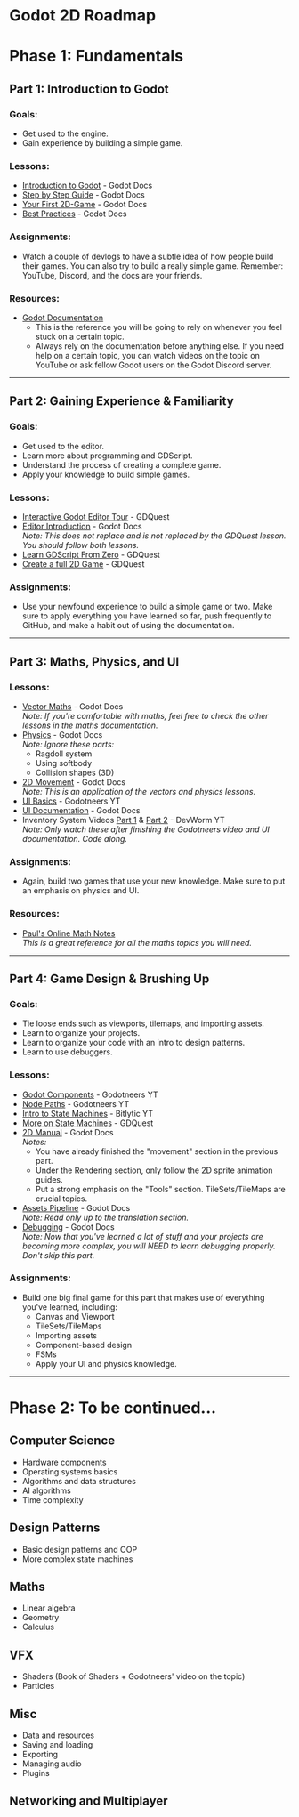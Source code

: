 # Godot 2D Roadmap

# Phase 1: Fundamentals

## Part 1: Introduction to Godot

### Goals:
- Get used to the engine.
- Gain experience by building a simple game.

### Lessons:
- [Introduction to Godot](https://docs.godotengine.org/en/stable/getting_started/introduction/index.html) - Godot Docs
- [Step by Step Guide](https://docs.godotengine.org/en/stable/getting_started/step_by_step/index.html) - Godot Docs
- [Your First 2D-Game](https://docs.godotengine.org/en/stable/getting_started/first_2d_game/index.html) - Godot Docs
- [Best Practices](https://docs.godotengine.org/en/stable/tutorials/best_practices/index.html) - Godot Docs

### Assignments:
- Watch a couple of devlogs to have a subtle idea of how people build their games. You can also try to build a really simple game. Remember: YouTube, Discord, and the docs are your friends.

### Resources:
- [Godot Documentation](https://docs.godotengine.org/en/stable/index.html)  
  - This is the reference you will be going to rely on whenever you feel stuck on a certain topic.
  - Always rely on the documentation before anything else. If you need help on a certain topic, you can watch videos on the topic on YouTube or ask fellow Godot users on the Godot Discord server.

---

## Part 2: Gaining Experience & Familiarity

### Goals:
- Get used to the editor.
- Learn more about programming and GDScript.
- Understand the process of creating a complete game.
- Apply your knowledge to build simple games.

### Lessons:
- [Interactive Godot Editor Tour](https://www.gdquest.com/tutorial/godot/learning-paths/godot-tours-101/) - GDQuest
- [Editor Introduction](https://docs.godotengine.org/en/stable/tutorials/editor/index.html#editor-s-interface) - Godot Docs  
  _Note: This does not replace and is not replaced by the GDQuest lesson. You should follow both lessons._
- [Learn GDScript From Zero](https://www.gdquest.com/tutorial/godot/learning-paths/learn-gdscript-from-zero/) - GDQuest
- [Create a full 2D Game](https://www.gdquest.com/tutorial/godot/2d/first-2d-game-godot-4/) - GDQuest

### Assignments:
- Use your newfound experience to build a simple game or two. Make sure to apply everything you have learned so far, push frequently to GitHub, and make a habit out of using the documentation.

---

## Part 3: Maths, Physics, and UI

### Lessons:
- [Vector Maths](https://docs.godotengine.org/en/stable/tutorials/math/vector_math.html) - Godot Docs  
  _Note: If you're comfortable with maths, feel free to check the other lessons in the maths documentation._
- [Physics](https://docs.godotengine.org/en/stable/tutorials/physics/index.html) - Godot Docs  
  _Note: Ignore these parts:_
  - Ragdoll system
  - Using softbody
  - Collision shapes (3D)
- [2D Movement](https://docs.godotengine.org/en/stable/tutorials/2d/2d_movement.html) - Godot Docs  
  _Note: This is an application of the vectors and physics lessons._
- [UI Basics](https://youtu.be/1_OFJLyqlXI?feature=shared) - Godotneers YT
- [UI Documentation](https://docs.godotengine.org/en/stable/tutorials/ui/index.html) - Godot Docs
- Inventory System Videos [Part 1](https://youtu.be/X3J0fSodKgs?feature=shared) & [Part 2](https://youtu.be/fyRcR6C5H2g?feature=shared) - DevWorm YT  
  _Note: Only watch these after finishing the Godotneers video and UI documentation. Code along._

### Assignments:
- Again, build two games that use your new knowledge. Make sure to put an emphasis on physics and UI.

### Resources:
- [Paul's Online Math Notes](https://tutorial.math.lamar.edu/)  
  _This is a great reference for all the maths topics you will need._

---

## Part 4: Game Design & Brushing Up

### Goals:
- Tie loose ends such as viewports, tilemaps, and importing assets.
- Learn to organize your projects.
- Learn to organize your code with an intro to design patterns.
- Learn to use debuggers.

### Lessons:
- [Godot Components](https://youtu.be/W8gYHTjDCic?feature=shared) - Godotneers YT
- [Node Paths](https://youtu.be/KzvkrpA5Y3M?feature=shared) - Godotneers YT
- [Intro to State Machines](https://youtu.be/ow_Lum-Agbs?feature=shared) - Bitlytic YT
- [More on State Machines](https://www.gdquest.com/tutorial/godot/design-patterns/finite-state-machine/) - GDQuest
- [2D Manual](https://docs.godotengine.org/en/stable/tutorials/2d/index.html) - Godot Docs  
  _Notes:_
  - You have already finished the "movement" section in the previous part.
  - Under the Rendering section, only follow the 2D sprite animation guides.
  - Put a strong emphasis on the "Tools" section. TileSets/TileMaps are crucial topics.
- [Assets Pipeline](https://docs.godotengine.org/en/stable/tutorials/assets_pipeline/index.html) - Godot Docs  
  _Note: Read only up to the translation section._
- [Debugging](https://docs.godotengine.org/en/stable/tutorials/scripting/debug/debugger_panel.html) - Godot Docs  
  _Note: Now that you've learned a lot of stuff and your projects are becoming more complex, you will NEED to learn debugging properly. Don't skip this part._

### Assignments:
- Build one big final game for this part that makes use of everything you've learned, including:
  - Canvas and Viewport
  - TileSets/TileMaps
  - Importing assets
  - Component-based design
  - FSMs
  - Apply your UI and physics knowledge.

---

# Phase 2: To be continued...

## Computer Science
- Hardware components
- Operating systems basics
- Algorithms and data structures
- AI algorithms
- Time complexity

## Design Patterns
- Basic design patterns and OOP
- More complex state machines

## Maths
- Linear algebra
- Geometry
- Calculus

## VFX
- Shaders (Book of Shaders + Godotneers' video on the topic)
- Particles

## Misc
- Data and resources
- Saving and loading
- Exporting
- Managing audio
- Plugins

## Networking and Multiplayer
